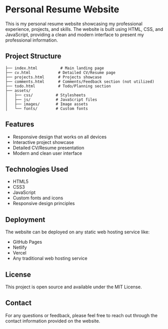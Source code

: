 # Personal Resume Website

This is my personal resume website showcasing my professional experience, projects, and skills. The website is built using HTML, CSS, and JavaScript, providing a clean and modern interface to present my professional information.

## Project Structure

```
├── index.html          # Main landing page
├── cv.html            # Detailed CV/Resume page
├── projects.html      # Projects showcase
├── comments.html      # Comments/Feedback section (not utilized)
├── todo.html          # Todo/Planning section
├── assets/
│   ├── css/          # Stylesheets
│   ├── js/           # JavaScript files
│   ├── images/       # Image assets
│   └── fonts/        # Custom fonts
```

## Features

- Responsive design that works on all devices
- Interactive project showcase
- Detailed CV/Resume presentation
- Modern and clean user interface

## Technologies Used

- HTML5
- CSS3
- JavaScript
- Custom fonts and icons
- Responsive design principles

## Deployment

The website can be deployed on any static web hosting service like:
- GitHub Pages
- Netlify
- Vercel
- Any traditional web hosting service

## License

This project is open source and available under the MIT License.

## Contact

For any questions or feedback, please feel free to reach out through the contact information provided on the website. 
